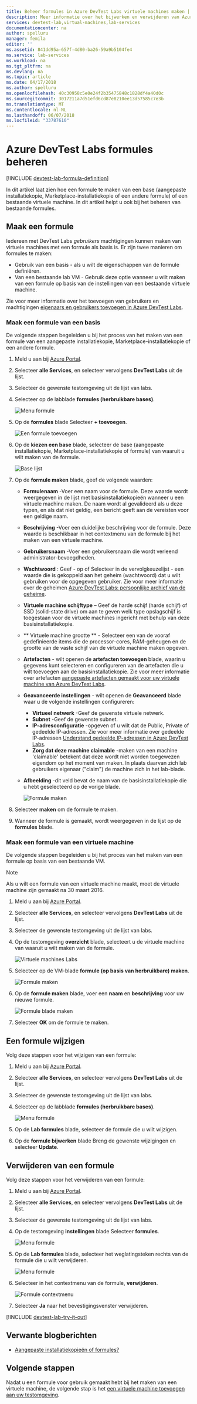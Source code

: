 ```yaml
---
title: Beheer formules in Azure DevTest Labs virtuele machines maken | Microsoft Docs
description: Meer informatie over het bijwerken en verwijderen van Azure DevTest Labs formules
services: devtest-lab,virtual-machines,lab-services
documentationcenter: na
author: spelluru
manager: femila
editor: ''
ms.assetid: 841dd95a-657f-4d80-ba26-59a9b5104fe4
ms.service: lab-services
ms.workload: na
ms.tgt_pltfrm: na
ms.devlang: na
ms.topic: article
ms.date: 04/17/2018
ms.author: spelluru
ms.openlocfilehash: 40c30958c5e0e24f2b35475848c1828df4a40d0c
ms.sourcegitcommit: 3017211a7d51efd6cd87e8210ee13d57585c7e3b
ms.translationtype: MT
ms.contentlocale: nl-NL
ms.lasthandoff: 06/07/2018
ms.locfileid: "33787610"
---
```

# <a name="manage-azure-devtest-labs-formulas"></a>Azure DevTest Labs formules beheren

[!INCLUDE [devtest-lab-formula-definition](../../includes/devtest-lab-formula-definition.md)]

In dit artikel laat zien hoe een formule te maken van een base (aangepaste installatiekopie, Marketplace-installatiekopie of een andere formule) of een bestaande virtuele machine. In dit artikel helpt u ook bij het beheren van bestaande formules.

## <a name="create-a-formula"></a>Maak een formule
Iedereen met DevTest Labs *gebruikers* machtigingen kunnen maken van virtuele machines met een formule als basis is. Er zijn twee manieren om formules te maken: 

* Gebruik van een basis - als u wilt de eigenschappen van de formule definiëren.
* Van een bestaande lab VM - Gebruik deze optie wanneer u wilt maken van een formule op basis van de instellingen van een bestaande virtuele machine.

Zie voor meer informatie over het toevoegen van gebruikers en machtigingen [eigenaars en gebruikers toevoegen in Azure DevTest Labs](./devtest-lab-add-devtest-user.md).

### <a name="create-a-formula-from-a-base"></a>Maak een formule van een basis
De volgende stappen begeleiden u bij het proces van het maken van een formule van een aangepaste installatiekopie, Marketplace-installatiekopie of een andere formule.

1. Meld u aan bij [Azure Portal](http://go.microsoft.com/fwlink/p/?LinkID=525040).

2. Selecteer **alle Services**, en selecteer vervolgens **DevTest Labs** uit de lijst.

3. Selecteer de gewenste testomgeving uit de lijst van labs.  

4. Selecteer op de labblade **formules (herbruikbare bases)**.
   
    ![Menu formule](./media/devtest-lab-create-formulas/lab-settings-formulas.png)

5. Op de **formules** blade Selecteer **+ toevoegen**.
   
    ![Een formule toevoegen](./media/devtest-lab-create-formulas/add-formula.png)

6. Op de **kiezen een base** blade, selecteer de base (aangepaste installatiekopie, Marketplace-installatiekopie of formule) van waaruit u wilt maken van de formule.
   
    ![Base lijst](./media/devtest-lab-create-formulas/base-list.png)

7. Op de **formule maken** blade, geef de volgende waarden:
   
    * **Formulenaam** -Voer een naam voor de formule. Deze waarde wordt weergegeven in de lijst met basisinstallatiekopieën wanneer u een virtuele machine maken. De naam wordt al gevalideerd als u deze typen, en als dat niet geldig, een bericht geeft aan de vereisten voor een geldige naam.
    * **Beschrijving** -Voer een duidelijke beschrijving voor de formule. Deze waarde is beschikbaar in het contextmenu van de formule bij het maken van een virtuele machine.
    * **Gebruikersnaam** -Voer een gebruikersnaam die wordt verleend administrator-bevoegdheden.
    * **Wachtwoord** : Geef - op of Selecteer in de vervolgkeuzelijst - een waarde die is gekoppeld aan het geheim (wachtwoord) dat u wilt gebruiken voor de opgegeven gebruiker. Zie voor meer informatie over de geheimen [Azure DevTest Labs: persoonlijke archief van de geheime](https://azure.microsoft.com/updates/azure-devtest-labs-keep-your-secrets-safe-and-easy-to-use-with-the-new-personal-secret-store/).
    * **Virtuele machine schijftype** – Geef de harde schijf (harde schijf) of SSD (solid-state drive) om aan te geven welk type opslagschijf is toegestaan voor de virtuele machines ingericht met behulp van deze basisinstallatiekopie.
    * ** Virtuele machine grootte ** - Selecteer een van de vooraf gedefinieerde items die de processor-cores, RAM-geheugen en de grootte van de vaste schijf van de virtuele machine maken opgeven. 
    * **Artefacten** - wilt openen de **artefacten toevoegen** blade, waarin u gegevens kunt selecteren en configureren van de artefacten die u wilt toevoegen aan de basisinstallatiekopie. Zie voor meer informatie over artefacten [aangepaste artefacten gemaakt voor uw virtuele machine van Azure DevTest Labs](devtest-lab-artifact-author.md).
    * **Geavanceerde instellingen** - wilt openen de **Geavanceerd** blade waar u de volgende instellingen configureren:
        * **Virtueel netwerk** -Geef de gewenste virtuele netwerk.
        * **Subnet** -Geef de gewenste subnet.    
        * **IP-adresconfiguratie** -opgeven of u wilt dat de Public, Private of gedeelde IP-adressen. Zie voor meer informatie over gedeelde IP-adressen [Understand gedeelde IP-adressen in Azure DevTest Labs](./devtest-lab-shared-ip.md).
        * **Zorg dat deze machine claimable** -maken van een machine 'claimable' betekent dat deze wordt niet worden toegewezen eigendom op het moment van maken. In plaats daarvan zich lab gebruikers eigenaar ("claim") de machine zich in het lab-blade.     
    * **Afbeelding** -dit veld bevat de naam van de basisinstallatiekopie die u hebt geselecteerd op de vorige blade. 
     
       ![Formule maken](./media/devtest-lab-create-formulas/create-formula.png)

8. Selecteer **maken** om de formule te maken.

9. Wanneer de formule is gemaakt, wordt weergegeven in de lijst op de **formules** blade.

### <a name="create-a-formula-from-a-vm"></a>Maak een formule van een virtuele machine
De volgende stappen begeleiden u bij het proces van het maken van een formule op basis van een bestaande VM. 

> [!NOTE]
> Als u wilt een formule van een virtuele machine maakt, moet de virtuele machine zijn gemaakt na 30 maart 2016. 
> 
> 

1. Meld u aan bij [Azure Portal](http://go.microsoft.com/fwlink/p/?LinkID=525040).
2. Selecteer **alle Services**, en selecteer vervolgens **DevTest Labs** uit de lijst.
3. Selecteer de gewenste testomgeving uit de lijst van labs.  
4. Op de testomgeving **overzicht** blade, selecteert u de virtuele machine van waaruit u wilt maken van de formule.
   
    ![Virtuele machines Labs](./media/devtest-lab-create-formulas/my-vms.png)
5. Selecteer op de VM-blade **formule (op basis van herbruikbare) maken**.
   
    ![Formule maken](./media/devtest-lab-create-formulas/create-formula-menu.png)
6. Op de **formule maken** blade, voer een **naam** en **beschrijving** voor uw nieuwe formule.
   
    ![Formule blade maken](./media/devtest-lab-create-formulas/create-formula-blade.png)
7. Selecteer **OK** om de formule te maken.

## <a name="modify-a-formula"></a>Een formule wijzigen
Volg deze stappen voor het wijzigen van een formule:

1. Meld u aan bij [Azure Portal](http://go.microsoft.com/fwlink/p/?LinkID=525040).
2. Selecteer **alle Services**, en selecteer vervolgens **DevTest Labs** uit de lijst.
3. Selecteer de gewenste testomgeving uit de lijst van labs.  
4. Selecteer op de labblade **formules (herbruikbare bases)**.
   
    ![Menu formule](./media/devtest-lab-manage-formulas/lab-settings-formulas.png)
5. Op de **Lab formules** blade, selecteer de formule die u wilt wijzigen.
6. Op de **formule bijwerken** blade Breng de gewenste wijzigingen en selecteer **Update**.

## <a name="delete-a-formula"></a>Verwijderen van een formule
Volg deze stappen voor het verwijderen van een formule:

1. Meld u aan bij [Azure Portal](http://go.microsoft.com/fwlink/p/?LinkID=525040).
2. Selecteer **alle Services**, en selecteer vervolgens **DevTest Labs** uit de lijst.
3. Selecteer de gewenste testomgeving uit de lijst van labs.  
4. Op de testomgeving **instellingen** blade Selecteer **formules**.
   
    ![Menu formule](./media/devtest-lab-manage-formulas/lab-settings-formulas.png)
5. Op de **Lab formules** blade, selecteer het weglatingsteken rechts van de formule die u wilt verwijderen.
   
    ![Menu formule](./media/devtest-lab-manage-formulas/lab-formulas-blade.png)
6. Selecteer in het contextmenu van de formule, **verwijderen**.
   
    ![Formule contextmenu](./media/devtest-lab-manage-formulas/formula-delete-context-menu.png)
7. Selecteer **Ja** naar het bevestigingsvenster verwijderen.

[!INCLUDE [devtest-lab-try-it-out](../../includes/devtest-lab-try-it-out.md)]

## <a name="related-blog-posts"></a>Verwante blogberichten
* [Aangepaste installatiekopieën of formules?](https://blogs.msdn.microsoft.com/devtestlab/2016/04/06/custom-images-or-formulas/)

## <a name="next-steps"></a>Volgende stappen
Nadat u een formule voor gebruik gemaakt hebt bij het maken van een virtuele machine, de volgende stap is het [een virtuele machine toevoegen aan uw testomgeving](devtest-lab-add-vm.md).


